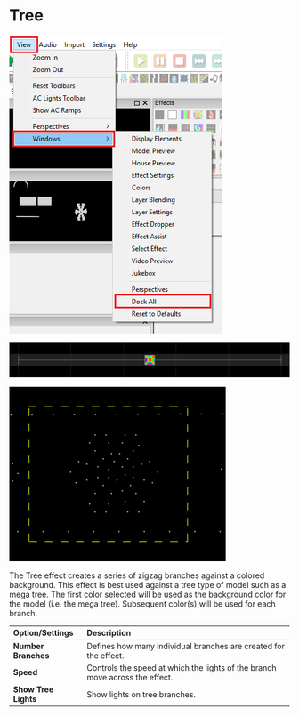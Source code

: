 # Tree

![Icon](../../.gitbook/assets/image%20%28593%29.png)

![Sequencer Grid](../../.gitbook/assets/image%20%28206%29.png)

![](../../.gitbook/assets/image%20%2862%29.png)

The Tree effect creates a series of zigzag branches against a colored background.  This effect is best used against a tree type of model such as a mega tree.  The first color selected will be used as the background color for the model \(i.e. the mega tree\).  Subsequent color\(s\) will be used for each branch.

| Option/Settings | Description |
| :--- | :--- |
| **Number Branches** | Defines how many individual branches are created for the effect. |
| **Speed** | Controls the speed at which the lights of the branch move across the effect. |
| **Show Tree Lights** | Show lights on tree branches. |

